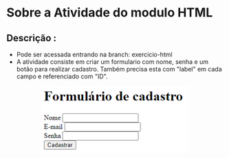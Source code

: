 # Sobre a Atividade do modulo HTML 

## Descrição :

- Pode ser acessada entrando na branch: exercicio-html
- A atividade consiste em criar um formulario com nome, senha e um botão para realizar cadastro. Também precisa esta com "label" em cada campo e referenciado com "ID".

<p align="center">
<img src="formulario.png" alt="Atividade formulário de cadastro">
</p>